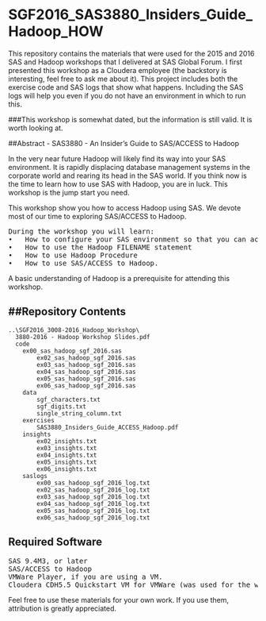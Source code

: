 # SGF2016_SAS3880_Insiders_Guide_Hadoop_HOW

This repository contains the materials that were used for the 2015 and 2016 SAS and Hadoop workshops that I delivered at SAS Global Forum. I first presented this workshop as a Cloudera employee (the backstory is interesting, feel free to ask me about it). This project includes both the exercise code and SAS logs that show what happens. Including the SAS logs will help you even if you do not have an environment in which to run this.

###This workshop is somewhat dated, but the information is still valid. It is worth looking at.

##Abstract - SAS3880 - An Insider’s Guide to SAS/ACCESS to Hadoop

In the very near future Hadoop will likely find its way into your SAS environment. It is rapidly displacing database management systems in the corporate world and rearing its head in the SAS world. If you think now is the time to learn how to use SAS with Hadoop, you are in luck. This workshop is the jump start you need.
 
This workshop show you how to access Hadoop using SAS. We devote most of our time to exploring SAS/ACCESS to Hadoop. 

<pre>During the workshop you will learn:
•	How to configure your SAS environment so that you can access Hadoop
•	How to use the Hadoop FILENAME statement 
•	How to use Hadoop Procedure
•	How to use SAS/ACCESS to Hadoop.</pre>

A basic understanding of Hadoop is a prerequisite for attending this workshop.
 
##Repository Contents
-------------
<pre><code>..\SGF2016_3008-2016_Hadoop_Workshop\
  3880-2016 - Hadoop Workshop Slides.pdf
  code
    ex00_sas_hadoop_sgf_2016.sas
		ex02_sas_hadoop_sgf_2016.sas
		ex03_sas_hadoop_sgf_2016.sas
		ex04_sas_hadoop_sgf_2016.sas
		ex05_sas_hadoop_sgf_2016.sas
		ex06_sas_hadoop_sgf_2016.sas
	data
		sgf_characters.txt
		sgf_digits.txt
		single_string_column.txt
	exercises
		SAS3880_Insiders_Guide_ACCESS_Hadoop.pdf
	insights
		ex02_insights.txt
		ex03_insights.txt
		ex04_insights.txt
		ex05_insights.txt
		ex06_insights.txt
	saslogs
		ex00_sas_hadoop_sgf_2016_log.txt
		ex02_sas_hadoop_sgf_2016_log.txt
		ex03_sas_hadoop_sgf_2016_log.txt
		ex04_sas_hadoop_sgf_2016_log.txt
		ex05_sas_hadoop_sgf_2016_log.txt
		ex06_sas_hadoop_sgf_2016_log.txt</code></pre>


Required Software
-----------------
<pre>SAS 9.4M3, or later
SAS/ACCESS to Hadoop
VMWare Player, if you are using a VM.
Cloudera CDH5.5 Quickstart VM for VMWare (was used for the workshop), or another supported Hadoop distribution.</pre>

Feel free to use these materials for your own work. If you use them, attribution is greatly appreciated.
